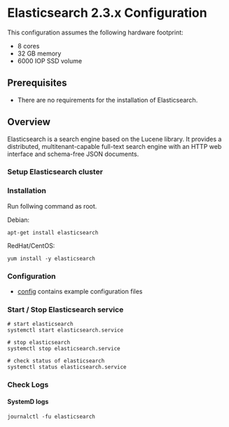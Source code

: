 Elasticsearch 2.3.x Configuration 
=================================

This configuration assumes the following hardware footprint:

- 8 cores
- 32 GB memory
- 6000 IOP SSD volume

## Prerequisites

- There are no requirements for the installation of Elasticsearch.

## Overview

Elasticsearch is a search engine based on the Lucene library. It provides a distributed, multitenant-capable full-text search engine with an HTTP web interface and schema-free JSON documents.

### Setup Elasticsearch cluster

### Installation

Run follwing command as root. 

Debian:
```
apt-get install elasticsearch
```

RedHat/CentOS:
```
yum install -y elasticsearch
```

### Configuration

- [config](config) contains example configuration files

### Start / Stop Elasticsearch service

```
# start elasticsearch
systemctl start elasticsearch.service

# stop elasticsearch
systemctl stop elasticsearch.service

# check status of elasticsearch
systemctl status elasticsearch.service
```

### Check Logs

#### SystemD logs

```
journalctl -fu elasticsearch
```